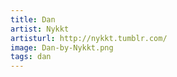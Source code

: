 ```yaml
---
title: Dan
artist: Nykkt
artisturl: http://nykkt.tumblr.com/
image: Dan-by-Nykkt.png
tags: dan
---
```

